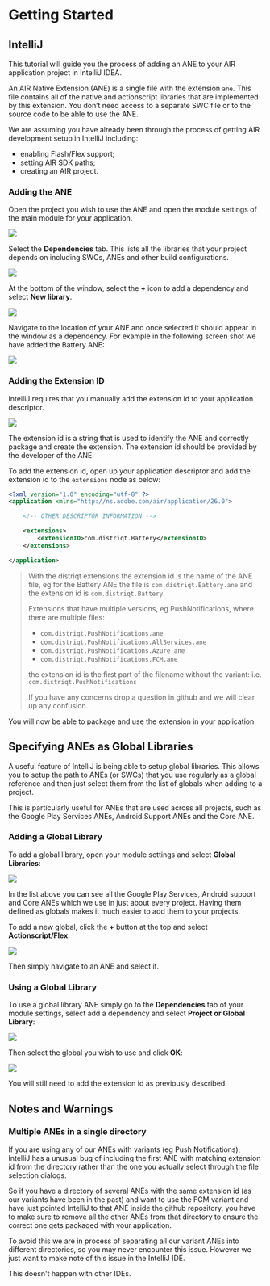 
# Getting Started 

## IntelliJ

This tutorial will guide you the process of adding an ANE to your AIR application project in IntelliJ IDEA.

An AIR Native Extension (ANE) is a single file with the extension `ane`. This file contains all of the native and actionscript libraries that are implemented by this extension. You don’t need access to a separate SWC file or to the source code to be able to use the ANE.

We are assuming you have already been through the process of getting AIR development setup in IntelliJ including:

- enabling Flash/Flex support;
- setting AIR SDK paths;
- creating an AIR project.


### Adding the ANE

Open the project you wish to use the ANE and open the module settings of the main module for your application.

![](images/ane-tutorial-add-intellij-1.png)

Select the **Dependencies** tab. This lists all the libraries that your project depends on including SWCs, ANEs and other build configurations.

![](images/ane-tutorial-add-intellij-2.png)

At the bottom of the window, select the **+** icon to add a dependency and select **New library**.

![](images/ane-tutorial-add-intellij-3.png)

Navigate to the location of your ANE and once selected it should appear in the window as a dependency. For example in the following screen shot we have added the Battery ANE:

![](images/ane-tutorial-add-intellij-4.png)



### Adding the Extension ID

IntelliJ requires that you manually add the extension id to your application descriptor.

![](images/ane-tutorial-add-intellij-5.png)

The extension id is a string that is used to identify the ANE and correctly package and create the extension. The extension id should be provided by the developer of the ANE.

To add the extension id, open up your application descriptor and add the extension id to the `extensions` node as below:

```xml
<?xml version="1.0" encoding="utf-8" ?>
<application xmlns="http://ns.adobe.com/air/application/26.0">

    <!-- OTHER DESCRIPTOR INFORMATION -->

    <extensions>
        <extensionID>com.distriqt.Battery</extensionID>
    </extensions>

</application>
```


> 
> With the distriqt extensions the extension id is the name of the ANE file, eg for the Battery ANE the file is `com.distriqt.Battery.ane` and the extension id is `com.distriqt.Battery`.
>
> Extensions that have multiple versions, eg PushNotifications, where there are multiple files:
> - `com.distriqt.PushNotifications.ane` 
> - `com.distriqt.PushNotifications.AllServices.ane` 
> - `com.distriqt.PushNotifications.Azure.ane` 
> - `com.distriqt.PushNotifications.FCM.ane` 
>
> the extension id is the first part of the filename without the variant: i.e. `com.distriqt.PushNotifications`
>
> If you have any concerns drop a question in github and we will clear up any confusion.
>


You will now be able to package and use the extension in your application.




## Specifying ANEs as Global Libraries

A useful feature of IntelliJ is being able to setup global libraries. This allows you to setup the path to ANEs (or SWCs) that you use regularly as a global reference and then just select them from the list of globals when adding to a project.

This is particularly useful for ANEs that are used across all projects, such as the Google Play Services ANEs, Android Support ANEs and the Core ANE.

### Adding a Global Library

To add a global library, open your module settings and select **Global Libraries**:

![](images/ane-tutorial-add-intellij-globals-1.png)

In the list above you can see all the Google Play Services, Android support and Core ANEs which we use in just about every project. Having them defined as globals makes it much easier to add them to your projects.

To add a new global, click the **+** button at the top and select **Actionscript/Flex**:

![](images/ane-tutorial-add-intellij-globals-2.png)

Then simply navigate to an ANE and select it.



### Using a Global Library

To use a global library ANE simply go to the **Dependencies** tab of your module settings, select add a dependency and select **Project or Global Library**:

![](images/ane-tutorial-add-intellij-globals-3.png)

Then select the global you wish to use and click **OK**:

![](images/ane-tutorial-add-intellij-globals-4.png)


You will still need to add the extension id as previously described.





## Notes and Warnings


### Multiple ANEs in a single directory

If you are using any of our ANEs with variants (eg Push Notifications), IntelliJ has a unusual bug of including the first ANE with matching extension id from the directory rather than the one you actually select through the file selection dialogs.

So if you have a directory of several ANEs with the same extension id (as our variants have been in the past) and want to use the FCM variant and have just pointed IntelliJ to that ANE inside the github repository, you have to make sure to remove all the other ANEs from that directory to ensure the correct one gets packaged with your application.

To avoid this we are in process of separating all our variant ANEs into different directories, so you may never encounter this issue. However we just want to make note of this issue in the IntelliJ IDE. 

This doesn't happen with other IDEs.

